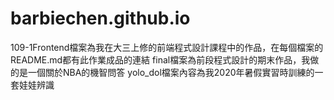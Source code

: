 # barbiechen.github.io
109-1Frontend檔案為我在大三上修的前端程式設計課程中的作品，在每個檔案的README.md都有此作業成品的連結
final檔案為前段程式設計的期末作品，我做的是一個關於NBA的機智問答
yolo_dol檔案內容為我2020年暑假實習時訓練的一套娃娃辨識
